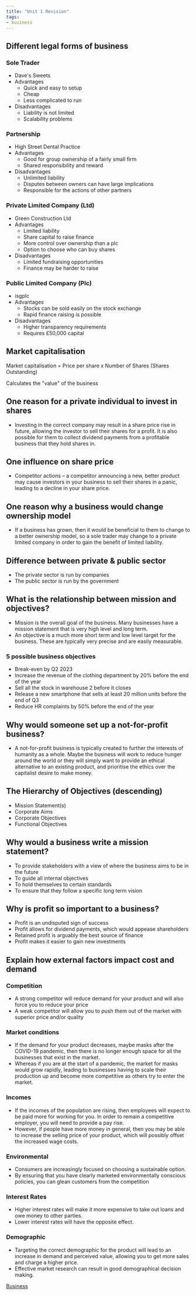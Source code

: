 ```yaml
---
title: "Unit 1 Revision"
tags:
- business
---
```


## Different legal forms of business

### Sole Trader

- Dave's Sweets
- Advantages
	- Quick and easy to setup
	- Cheap
	- Less complicated to run
- Disadvantages
	- Liability is not limited
	- Scalability problems

### Partnership

- High Street Dental Practice
- Advantages
	- Good for group ownership of a fairly small firm
	- Shared responsibility and reward
- Disadvantages
	- Unlimited liability
	- Disputes between owners can have large implications
	- Responsible for the actions of other partners

### Private Limited Company (Ltd)

- Green Construction Ltd
- Advantages
	- Limited liability
	- Share capital to raise finance
	- More control over ownership than a plc
	- Option to choose who can buy shares
- Disadvantages
	- Limited fundraising opportunities
	- Finance may be harder to raise

### Public Limited Company (Plc)

- isgplc
- Advantages
	- Stocks can be sold easily on the stock exchange
	- Rapid finance raising is possible
- Disadvantages
	- Higher transparency requirements
	- Requires £50,000 capital 

## Market capitalisation

Market capitalisation = Price per share x Number of Shares (Shares Outstanding)

Calculates the "value" of the business

## One reason for a private individual to invest in shares

- Investing in the correct company may result in a share price rise in future, allowing the investor to sell their shares for a profit. It is also possible for them to collect dividend payments from a profitable business that they hold shares in.

## One influence on share price

- Competitor actions – a competitor announcing a new, better product may cause investors in your business to sell their shares in a panic, leading to a decline in your share price.

## One reason why a business would change ownership model

- If a business has grown, then it would be beneficial to them to change to a better ownership model, so a sole trader may change to a private limited company in order to gain the benefit of limited liability.

## Difference between private & public sector

- The private sector is run by companies
- The public sector is run by the government 

## What is the relationship between mission and objectives?

- Mission is the overall goal of the business. Many businesses have a mission statement that is very high level and long term.
- An objective is a much more short term and low level target for the business. These are typically very precise and are easily measurable. 

### 5 possible business objectives

- Break-even by Q2 2023
- Increase the revenue of the clothing department by 20% before the end of the year
- Sell all the stock in warehouse 2 before it closes 
- Release a new smartphone that sells at least 20 million units before the end of Q3
- Reduce HR complaints by 50% before the end of the year

## Why would someone set up a not-for-profit business?

- A not-for-profit business is typically created to further the interests of humanity as a whole. Maybe the business will work to reduce hunger around the world or they will simply want to provide an ethical alternative to an existing product, and prioritise the ethics over the capitalist desire to make money.

## The Hierarchy of Objectives (descending)

- Mission Statement(s)
- Corporate Aims
- Corporate Objectives
- Functional Objectives

## Why would a business write a mission statement?

- To provide stakeholders with a view of where the business aims to be in the future
- To guide all internal objectives
- To hold themselves to certain standards
- To ensure that they follow a specific long term vision

## Why is profit so important to a business?

- Profit is an undisputed sign of success
- Profit allows for dividend payments, which would appease shareholders
- Retained profit is arguably the best source of finance
- Profit makes it easier to gain new investments

## Explain how external factors impact cost and demand


### Competition

- A strong competitor will reduce demand for your product and will also force you to reduce your price
- A weak competitor will allow you to push them out of the market with superior price and/or quality

### Market conditions

- If the demand for your product decreases, maybe masks after the COVID-19 pandemic, then there is no longer enough space for all the businesses that exist in the market. 
- Whereas if you are at the start of a pandemic, the market for masks would grow rapidly, leading to businesses having to scale their production up and become more competitive as others try to enter the market.

### Incomes

- If the incomes of the population are rising, then employees will expect to be paid more for working for you. In order to remain a competitive employer, you will need to provide a pay rise.
- However, if people have more money in general, then you may be able to increase the selling price of your product, which will possibly offset the increased wage costs.

### Environmental

- Consumers are increasingly focused on choosing a sustainable option. 
- By ensuring that you have clearly marketed environmentally conscious policies, you can glean customers from the competition

### Interest Rates

- Higher interest rates will make it more expensive to take out loans and owe money to other parties.
- Lower interest rates will have the opposite effect.

### Demographic

- Targeting the correct demographic for the product will lead to an increase in demand and perceived value, allowing you to get more sales and charge a higher price. 
- Effective market research can result in good demographical decision making.

[Business](/Business)